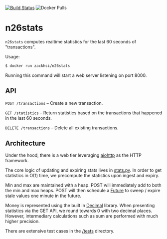 [![Build Status](https://travis-ci.org/zackhsi/n26stats.svg?branch=master)](https://travis-ci.org/zackhsi/n26stats)
![Docker Pulls](https://img.shields.io/docker/pulls/zackhsi/n26stats.svg)

n26stats
========

`n26stats` computes realtime statistics for the last 60 seconds of
"transactions".

Usage:

```sh
$ docker run zackhsi/n26stats
```

Running this command will start a web server listening on port 8000.

API
---

`POST /transactions` – Create a new transaction.

`GET /statistics` – Return statistics based on the transactions that happened
in the last 60 seconds.

`DELETE /transactions` – Delete all existing transactions.

Architecture
------------

Under the hood, there is a web tier leveraging
[aiohttp](https://github.com/aio-libs/aiohttp) as the HTTP framework.

The core logic of updating and expiring stats lives in
[stats.py](https://github.com/zackhsi/n26stats/blob/master/n26stats/stats.py).
In order to get statistics in O(1) time, we precompute the statistics upon
ingest and expiry.

Min and max are maintained with a heap. POST will immediately add to both the
min and max heaps. POST will then schedule a
[Future](https://docs.python.org/3/library/asyncio-task.html#future) to sweep /
expire stale values one minute in the future.

Money is represented using the built in
[Decimal](https://docs.python.org/3/library/decimal.html) library. When
presenting statistics via the GET API, we round towards 0 with two decimal
places. However, intermediary calculations such as sum are performed with much
higher precision.

There are extensive test cases in the
[/tests](https://github.com/zackhsi/n26stats/tree/master/tests)
directory.
